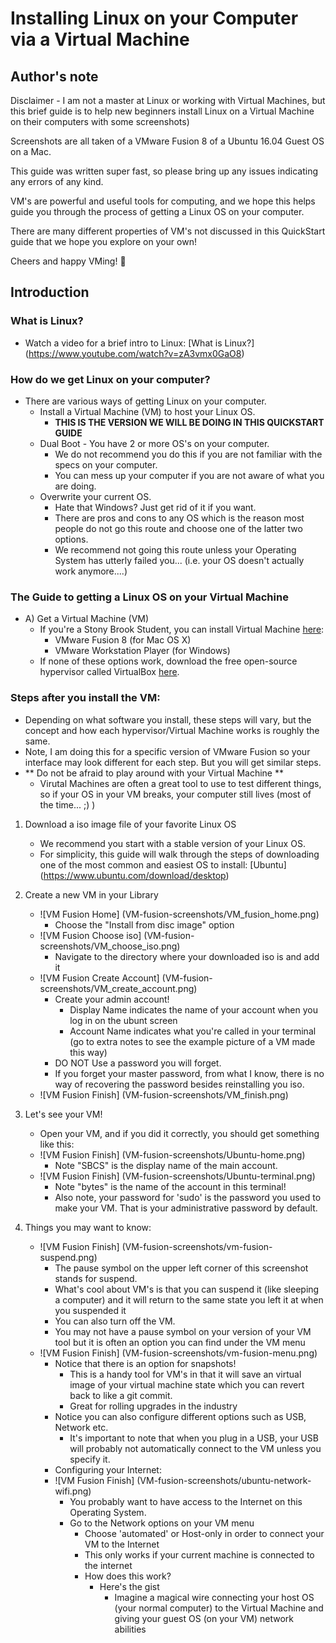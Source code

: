 # Installing Linux on your Computer via a Virtual Machine

## Author's note
Disclaimer - I am not a master at Linux or working with Virtual Machines, but this brief guide is to help new beginners install Linux on a Virtual Machine on their computers with some screenshots)

Screenshots are all taken of a VMware Fusion 8 of a Ubuntu 16.04 Guest OS on a Mac.

This guide was written super fast, so please bring up any issues indicating any errors of any kind. 

VM's are powerful and useful tools for computing, and we hope this helps guide you through the process of getting a Linux OS on your computer. 

There are many different properties of VM's not discussed in this QuickStart guide that we hope you explore on your own! 

Cheers and happy VMing! :tropical_fish:

## Introduction

### What is Linux?
- Watch a video for a brief intro to Linux: [What is Linux?] (https://www.youtube.com/watch?v=zA3vmx0GaO8)

### How do we get Linux on your computer? 
- There are various ways of getting Linux on your computer. 
	- Install a Virtual Machine (VM) to host your Linux OS. 
		- **THIS IS THE VERSION WE WILL BE DOING IN THIS QUICKSTART GUIDE** 
	- Dual Boot - You have 2 or more OS's on your computer.
		- We do not recommend you do this if you are not familiar with the specs on your computer. 
		- You can mess up your computer if you are not aware of what you are doing.
	- Overwrite your current OS. 
		- Hate that Windows? Just get rid of it if you want. 
		- There are pros and cons to any OS which is the reason most people do not go this route and choose one of the latter two options.
		- We recommend not going this route unless your Operating System has utterly failed you... (i.e. your OS doesn't actually work anymore....) 

### The Guide to getting a Linux OS on your Virtual Machine		
- A) Get a Virtual Machine (VM) 
  - If you're a Stony Brook Student, you can install Virtual Machine [here](https://stonybrook.onthehub.com):
  	  - VMware Fusion 8 (for Mac OS X)
     - VMware Workstation Player (for Windows) 
  - If none of these options work, download the free open-source hypervisor called VirtualBox [here](https://www.virtualbox.org/wiki/Downloads).

### Steps after you install the VM:
- Depending on what software you install, these steps will vary, but the concept and how each hypervisor/Virtual Machine works is roughly the same.
- Note, I am doing this for a specific version of VMware Fusion so your interface may look different for each step. But you will get similar steps.  
- ** Do not be afraid to play around with your Virtual Machine **
	- Virutal Machines are often a great tool to use to test different things, so if your OS in your VM breaks, your computer still lives (most of the time... ;) )

1. Download a iso image file of your favorite Linux OS
   - We recommend you start with a stable version of your Linux OS.
   - For simplicity, this guide will walk through the steps of downloading one of the most common and easiest OS to install: [Ubuntu] (https://www.ubuntu.com/download/desktop)

2. Create a new VM in your Library
	- ![VM Fusion Home] (VM-fusion-screenshots/VM_fusion_home.png)
		- Choose the "Install from disc image" option 
	- ![VM Fusion Choose iso] (VM-fusion-screenshots/VM_choose_iso.png)
		- Navigate to the directory where your downloaded iso is and add it
	- ![VM Fusion Create Account] (VM-fusion-screenshots/VM_create_account.png)
		- Create your admin account!
			- Display Name indicates the name of your account when you log in on the ubunt screen
			- Account Name indicates what you're called in your terminal (go to extra notes to see the example picture of a VM made this way) 
		- DO NOT Use a password you will forget. 
		- If you forget your master password, from what I know, there is no way of recovering the password besides reinstalling you iso. 
	- ![VM Fusion Finish] (VM-fusion-screenshots/VM_finish.png)
3. Let's see your VM!
	- Open your VM, and if you did it correctly, you should get something like this: 
	- ![VM Fusion Finish] (VM-fusion-screenshots/Ubuntu-home.png)
		- Note "SBCS" is the display name of the main account.
	- ![VM Fusion Finish] (VM-fusion-screenshots/Ubuntu-terminal.png)
		- Note "bytes" is the name of the account in this terminal! 
		- Also note, your password for 'sudo' is the password you used to make your VM. That is your administrative password by default.
	
4. Things you may want to know:
	- ![VM Fusion Finish] (VM-fusion-screenshots/vm-fusion-suspend.png)
		- The pause symbol on the upper left corner of this screenshot stands for suspend. 
		- What's cool about VM's is that you can suspend it (like sleeping a computer) and it will return to the same state you left it at when you suspended it
		- You can also turn off the VM. 
		- You may not have a pause symbol on your version of your VM tool but it is often an option you can find under the VM menu
	- ![VM Fusion Finish] (VM-fusion-screenshots/vm-fusion-menu.png)
		- Notice that there is an option for snapshots! 
			- This is a handy tool for VM's in that it will save an virtual image of your virtual machine state which you can revert back to like a git commit. 
			- Great for rolling upgrades in the industry
		- Notice you can also configure different options such as USB, Network etc.
			- It's important to note that when you plug in a USB, your USB will probably not automatically connect to the VM unless you specify it.
		- Configuring your Internet:
		- ![VM Fusion Finish] (VM-fusion-screenshots/ubuntu-network-wifi.png)
			- You probably want to have access to the Internet on this Operating System.
			- Go to the Network options on your VM menu
				- Choose 'automated' or Host-only in order to connect your VM to the Internet
				- This only works if your current machine is connected to the internet
				- How does this work? 
					- Here's the gist
						- Imagine a magical wire connecting your host OS (your normal computer) to the Virtual Machine and giving your guest OS (on your VM) network abilities
						